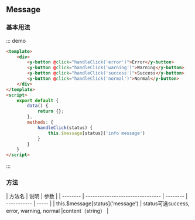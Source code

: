 <script>
    export default {
        data() {
            return {};
        },
        methods: {
            handleClick(status) {
                this.$message[status]('info message')
            }
        }
    }
</script>
<style>
.md-box {
    margin-bottom: 20px;
}
.md-box:last-child {
    margin-bottom: 0px;
}
</style>
## Message

### 基本用法

::: demo
```html
<template>
    <div>
        <y-button @click="handleClick('error')">Error</y-button>
        <y-button @click="handleClick('warning')">Warning</y-button>
        <y-button @click="handleClick('success')">Success</y-button>
        <y-button @click="handleClick('normal')">Normal</y-button>
    </div>
</template>
<script>
    export default {
        data() {
            return {};
        },
        methods: {
            handleClick(status) {
                this.$message[status]('info message')
            }
        }
    }
</script>
```
:::

### 方法

| 方法名      | 说明                             | 参数 |
| -------- | -------------------------------- | -------- | ----------- | ----- |
| this.$message\[status\]('message')   | status可选success, error, warning, normal |content（string） |

